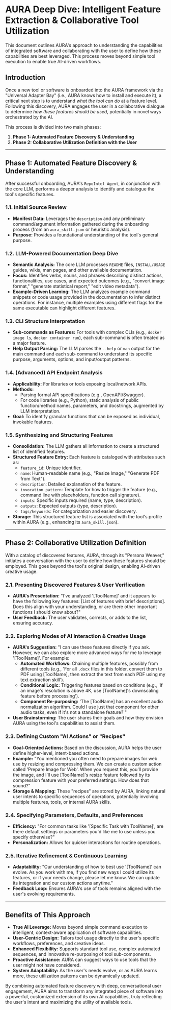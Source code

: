 # AURA Deep Dive: Intelligent Feature Extraction & Collaborative Tool Utilization

This document outlines AURA's approach to understanding the capabilities of integrated software and collaborating with the user to define how these capabilities are best leveraged. This process moves beyond simple tool execution to enable true AI-driven workflows.

## Introduction

Once a new tool or software is onboarded into the AURA framework via the "Universal Adapter Bay" (i.e., AURA knows how to install and execute it), a critical next step is to understand *what the tool can do* at a feature level. Following this discovery, AURA engages the user in a collaborative dialogue to determine *how these features should be used*, potentially in novel ways orchestrated by the AI.

This process is divided into two main phases:

1.  **Phase 1: Automated Feature Discovery & Understanding**
2.  **Phase 2: Collaborative Utilization Definition with the User**

---

## Phase 1: Automated Feature Discovery & Understanding

After successful onboarding, AURA's `RepoIntel Agent`, in conjunction with the core LLM, performs a deeper analysis to identify and catalogue the tool's specific features.

### 1.1. Initial Source Review
* **Manifest Data:** Leverages the `description` and any preliminary command/argument information gathered during the onboarding process (from an `aura_skill.json` or heuristic analysis).
* **Purpose:** Provides a foundational understanding of the tool's general purpose.

### 1.2. LLM-Powered Documentation Deep Dive
* **Semantic Analysis:** The core LLM processes `README` files, `INSTALL/USAGE` guides, wikis, man pages, and other available documentation.
* **Focus:** Identifies verbs, nouns, and phrases describing distinct actions, functionalities, use cases, and expected outcomes (e.g., "convert image format," "generate statistical report," "edit video metadata").
* **Example-Driven Learning:** The LLM analyzes example command snippets or code usage provided in the documentation to infer distinct operations. For instance, multiple examples using different flags for the same executable can highlight different features.

### 1.3. CLI Structure Interpretation
* **Sub-commands as Features:** For tools with complex CLIs (e.g., `docker image ls`, `docker container run`), each sub-command is often treated as a major feature.
* **Help Output Parsing:** The LLM parses the `--help` or `man` output for the main command and each sub-command to understand its specific purpose, arguments, options, and input/output patterns.

### 1.4. (Advanced) API Endpoint Analysis
* **Applicability:** For libraries or tools exposing local/network APIs.
* **Methods:**
    * Parsing formal API specifications (e.g., OpenAPI/Swagger).
    * For code libraries (e.g., Python), static analysis of public function/method names, parameters, and docstrings, augmented by LLM interpretation.
* **Goal:** To identify granular functions that can be exposed as individual, invokable features.

### 1.5. Synthesizing and Structuring Features
* **Consolidation:** The LLM gathers all information to create a structured list of identified features.
* **Structured Feature Entry:** Each feature is cataloged with attributes such as:
    * `feature_id`: Unique identifier.
    * `name`: Human-readable name (e.g., "Resize Image," "Generate PDF from Text").
    * `description`: Detailed explanation of the feature.
    * `invocation_pattern`: Template for how to trigger the feature (e.g., command line with placeholders, function call signature).
    * `inputs`: Specific inputs required (name, type, description).
    * `outputs`: Expected outputs (type, description).
    * `tags/keywords`: For categorization and easier discovery.
* **Storage:** This structured feature list is associated with the tool's profile within AURA (e.g., enhancing its `aura_skill.json`).

---

## Phase 2: Collaborative Utilization Definition

With a catalog of discovered features, AURA, through its "Persona Weaver," initiates a conversation with the user to define how these features should be employed. This goes beyond the tool's original design, enabling AI-driven creative usage.

### 2.1. Presenting Discovered Features & User Verification
* **AURA's Presentation:** "I've analyzed '[ToolName]' and it appears to have the following key features: [List of features with brief descriptions]. Does this align with your understanding, or are there other important functions I should know about?"
* **User Feedback:** The user validates, corrects, or adds to the list, ensuring accuracy.

### 2.2. Exploring Modes of AI Interaction & Creative Usage
* **AURA's Suggestion:** "I can use these features directly if you ask. However, we can also explore more advanced ways for me to leverage '[ToolName]'. For example:
    * **Automated Workflows:** Chaining multiple features, possibly from different tools (e.g., 'For all `.docx` files in this folder, convert them to PDF using [ToolName], then extract the text from each PDF using my text extraction skill').
    * **Conditional Logic:** Triggering features based on conditions (e.g., 'If an image's resolution is above 4K, use [ToolName]'s downscaling feature before processing').
    * **Component Re-purposing:** 'The [ToolName] has an excellent audio normalization algorithm. Could I use just that component for other audio tasks, even if it's not a standalone feature?'"
* **User Brainstorming:** The user shares their goals and how they envision AURA using the tool's capabilities to assist them.

### 2.3. Defining Custom "AI Actions" or "Recipes"
* **Goal-Oriented Actions:** Based on the discussion, AURA helps the user define higher-level, intent-based actions.
* **Example:** "You mentioned you often need to prepare images for web use by resizing and compressing them. We can create a custom action called 'Prepare Image for Web'. When you request this, you'll provide the image, and I'll use [ToolName]'s resize feature followed by its compression feature with your preferred settings. How does that sound?"
* **Storage & Mapping:** These "recipes" are stored by AURA, linking natural user intents to specific sequences of operations, potentially involving multiple features, tools, or internal AURA skills.

### 2.4. Specifying Parameters, Defaults, and Preferences
* **Efficiency:** "For common tasks like '[Specific Task with ToolName]', are there default settings or parameters you'd like me to use unless you specify otherwise?"
* **Personalization:** Allows for quicker interactions for routine operations.

### 2.5. Iterative Refinement & Continuous Learning
* **Adaptability:** "Our understanding of how to best use '[ToolName]' can evolve. As you work with me, if you find new ways I could utilize its features, or if your needs change, please let me know. We can update its integration and our custom actions anytime."
* **Feedback Loop:** Ensures AURA's use of tools remains aligned with the user's evolving requirements.

---

## Benefits of This Approach

* **True AI Leverage:** Moves beyond simple command execution to intelligent, context-aware application of software capabilities.
* **User-Centric Design:** Tailors tool usage directly to the user's specific workflows, preferences, and creative ideas.
* **Enhanced Flexibility:** Supports standard tool use, complex automated sequences, and innovative re-purposing of tool sub-components.
* **Proactive Assistance:** AURA can suggest ways to use tools that the user might not have considered.
* **System Adaptability:** As the user's needs evolve, or as AURA learns more, these utilization patterns can be dynamically updated.

By combining automated feature discovery with deep, conversational user engagement, AURA aims to transform any integrated piece of software into a powerful, customized extension of its own AI capabilities, truly reflecting the user's intent and maximizing the utility of available tools.
